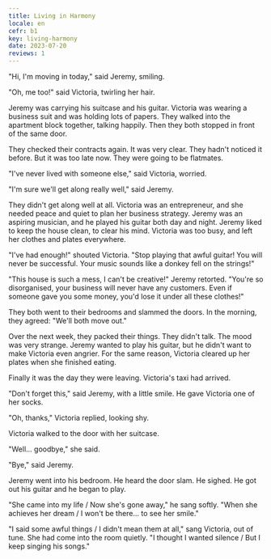 ```yaml
---
title: Living in Harmony
locale: en
cefr: b1
key: living-harmony
date: 2023-07-20
reviews: 1
---
```


"Hi, I'm moving in today," said Jeremy, smiling.

"Oh, me too!" said Victoria, twirling her hair.

Jeremy was carrying his suitcase and his guitar. Victoria was wearing a business suit and was holding lots of papers. They walked into the apartment block together, talking happily. Then they both stopped in front of the same door.

They checked their contracts again. It was very clear. They hadn't noticed it before. But it was too late now. They were going to be flatmates.

"I've never lived with someone else," said Victoria, worried.

"I'm sure we'll get along really well," said Jeremy.

They didn't get along well at all. Victoria was an entrepreneur, and she needed peace and quiet to plan her business strategy. Jeremy was an aspiring musician, and he played his guitar both day and night. Jeremy liked to keep the house clean, to clear his mind. Victoria was too busy, and left her clothes and plates everywhere.

"I've had enough!" shouted Victoria. "Stop playing that awful guitar! You will never be successful. Your music sounds like a donkey fell on the strings!"

"This house is such a mess, I can't be creative!" Jeremy retorted. "You're so disorganised, your business will never have any customers. Even if someone gave you some money, you'd lose it under all these clothes!"

They both went to their bedrooms and slammed the doors. In the morning, they agreed: "We'll both move out."

Over the next week, they packed their things. They didn't talk. The mood was very strange. Jeremy wanted to play his guitar, but he didn't want to make Victoria even angrier. For the same reason, Victoria cleared up her plates when she finished eating.

Finally it was the day they were leaving. Victoria's taxi had arrived.

"Don't forget this," said Jeremy, with a little smile. He gave Victoria one of her socks.

"Oh, thanks," Victoria replied, looking shy.

Victoria walked to the door with her suitcase.

"Well... goodbye," she said.

"Bye," said Jeremy.

Jeremy went into his bedroom. He heard the door slam. He sighed. He got out his guitar and he began to play.

"She came into my life / Now she's gone away," he sang softly. "When she achieves her dream / I won't be there... to see her smile."

"I said some awful things / I didn't mean them at all," sang Victoria, out of tune. She had come into the room quietly. "I thought I wanted silence / But I keep singing his songs."